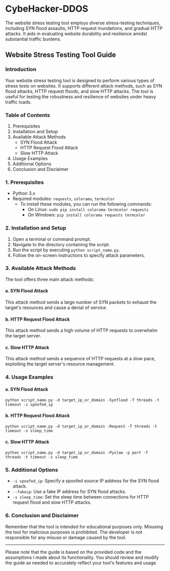 # CybeHacker-DDOS
The website stress testing tool employs diverse stress-testing techniques, including SYN flood assaults, HTTP request inundations, and gradual HTTP attacks. It aids in evaluating website durability and resilience amidst substantial traffic burdens.

## Website Stress Testing Tool Guide

### Introduction

Your website stress testing tool is designed to perform various types of stress tests on websites. It supports different attack methods, such as SYN flood attacks, HTTP request floods, and slow HTTP attacks. The tool is useful for testing the robustness and resilience of websites under heavy traffic loads.

### Table of Contents

1. Prerequisites
2. Installation and Setup
3. Available Attack Methods
    - SYN Flood Attack
    - HTTP Request Flood Attack
    - Slow HTTP Attack
4. Usage Examples
5. Additional Options
6. Conclusion and Disclaimer

### 1. Prerequisites

- Python 3.x
- Required modules: `requests`, `colorama`, `termcolor`
  - To install these modules, you can run the following commands:
    - On Linux: `sudo pip install colorama termcolor requests`
    - On Windows: `pip install colorama requests termcolor`

### 2. Installation and Setup

1. Open a terminal or command prompt.
2. Navigate to the directory containing the script.
3. Run the script by executing `python script_name.py`.
4. Follow the on-screen instructions to specify attack parameters.

### 3. Available Attack Methods

The tool offers three main attack methods:

#### a. SYN Flood Attack

This attack method sends a large number of SYN packets to exhaust the target's resources and cause a denial of service.

#### b. HTTP Request Flood Attack

This attack method sends a high volume of HTTP requests to overwhelm the target server.

#### c. Slow HTTP Attack

This attack method sends a sequence of HTTP requests at a slow pace, exploiting the target server's resource management.

### 4. Usage Examples

#### a. SYN Flood Attack

```
python script_name.py -d target_ip_or_domain -Synflood -T threads -t timeout -i spoofed_ip
```

#### b. HTTP Request Flood Attack

```
python script_name.py -d target_ip_or_domain -Request -T threads -t timeout -s sleep_time
```

#### c. Slow HTTP Attack

```
python script_name.py -d target_ip_or_domain -Pyslow -p port -T threads -t timeout -s sleep_time
```

### 5. Additional Options

- `-i spoofed_ip`: Specify a spoofed source IP address for the SYN flood attack.
- `--fakeip`: Use a fake IP address for SYN flood attacks.
- `-s sleep_time`: Set the sleep time between connections for HTTP request flood and slow HTTP attacks.

### 6. Conclusion and Disclaimer

Remember that the tool is intended for educational purposes only. Misusing the tool for malicious purposes is prohibited. The developer is not responsible for any misuse or damage caused by the tool.

---

Please note that the guide is based on the provided code and the assumptions I made about its functionality. You should review and modify the guide as needed to accurately reflect your tool's features and usage.
